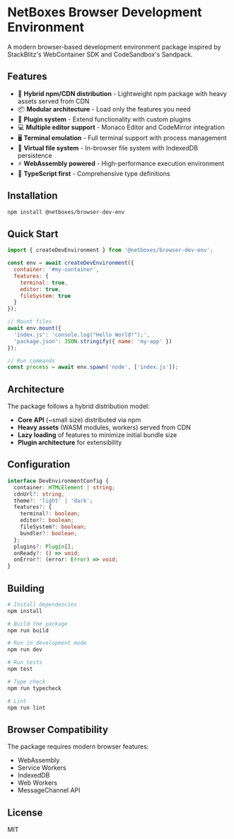# NetBoxes Browser Development Environment

A modern browser-based development environment package inspired by StackBlitz's WebContainer SDK and CodeSandbox's Sandpack.

## Features

- 🚀 **Hybrid npm/CDN distribution** - Lightweight npm package with heavy assets served from CDN
- 📦 **Modular architecture** - Load only the features you need
- 🔧 **Plugin system** - Extend functionality with custom plugins
- 💻 **Multiple editor support** - Monaco Editor and CodeMirror integration
- 🖥️ **Terminal emulation** - Full terminal support with process management
- 📁 **Virtual file system** - In-browser file system with IndexedDB persistence
- ⚡ **WebAssembly powered** - High-performance execution environment
- 🎯 **TypeScript first** - Comprehensive type definitions

## Installation

```bash
npm install @netboxes/browser-dev-env
```

## Quick Start

```javascript
import { createDevEnvironment } from '@netboxes/browser-dev-env';

const env = await createDevEnvironment({
  container: '#my-container',
  features: {
    terminal: true,
    editor: true,
    fileSystem: true
  }
});

// Mount files
await env.mount({
  'index.js': 'console.log("Hello World!");',
  'package.json': JSON.stringify({ name: 'my-app' })
});

// Run commands
const process = await env.spawn('node', ['index.js']);
```

## Architecture

The package follows a hybrid distribution model:

- **Core API** (~small size) distributed via npm
- **Heavy assets** (WASM modules, workers) served from CDN
- **Lazy loading** of features to minimize initial bundle size
- **Plugin architecture** for extensibility

## Configuration

```typescript
interface DevEnvironmentConfig {
  container: HTMLElement | string;
  cdnUrl?: string;
  theme?: 'light' | 'dark';
  features?: {
    terminal?: boolean;
    editor?: boolean;
    fileSystem?: boolean;
    bundler?: boolean;
  };
  plugins?: Plugin[];
  onReady?: () => void;
  onError?: (error: Error) => void;
}
```

## Building

```bash
# Install dependencies
npm install

# Build the package
npm run build

# Run in development mode
npm run dev

# Run tests
npm test

# Type check
npm run typecheck

# Lint
npm run lint
```

## Browser Compatibility

The package requires modern browser features:
- WebAssembly
- Service Workers
- IndexedDB
- Web Workers
- MessageChannel API

## License

MIT